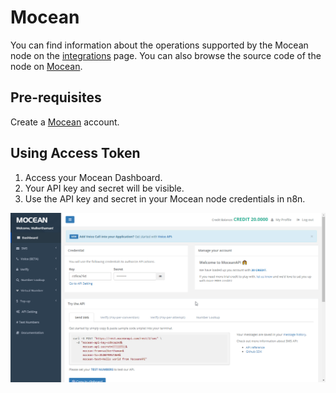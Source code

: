# Mocean

You can find information about the operations supported by the Mocean node on the [integrations](https://n8n.io/integrations/n8n-nodes-base.mocean) page. You can also browse the source code of the node on [Mocean](https://github.com/n8n-io/n8n/tree/master/packages/nodes-base/nodes/Mocean).

## Pre-requisites

Create a [Mocean](https://moceanapi.com/) account.

## Using Access Token

1. Access your Mocean Dashboard.
2. Your API key and secret will be visible.
3. Use the API key and secret in your Mocean node credentials in n8n.

![Getting Mocean credentials](./using-access-token.gif)
